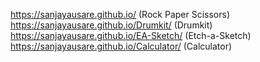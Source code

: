 https://sanjayausare.github.io/ (Rock Paper Scissors)
https://sanjayausare.github.io/Drumkit/ (Drumkit)
https://sanjayausare.github.io/EA-Sketch/ (Etch-a-Sketch)
https://sanjayausare.github.io/Calculator/ (Calculator)
